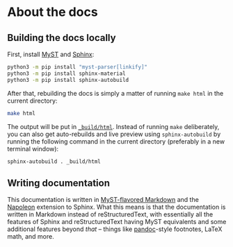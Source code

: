 About the docs
==============

Building the docs locally
-------------------------

First, install [MyST](https://myst-parser.readthedocs.io/en/latest/index.html) and [Sphinx](https://www.sphinx-doc.org):

```sh
python3 -m pip install "myst-parser[linkify]"
python3 -m pip install sphinx-material
python3 -m pip install sphinx-autobuild
```

After that, rebuilding the docs is simply a matter of running `make html` in the current directory:

```sh
make html
```

The output will be put in [`_build/html`](_build/html).  Instead of running `make` deliberately, you can also get auto-rebuilds and live preview using `sphinx-autobuild` by running the following command in the current directory (preferably in a new terminal window):

```sh
sphinx-autobuild . _build/html
```


Writing documentation
---------------------

This documentation is written in [MyST-flavored Markdown](https://myst-parser.readthedocs.io/en/latest/) and the [Napoleon](https://www.sphinx-doc.org/en/master/usage/extensions/napoleon.html) extension to Sphinx.  What this means is that the documentation is written in Markdown instead of reStructuredText, with essentially all the features of Sphinx and reStructuredText having MyST equivalents and some additional features beyond _that_ &ndash; things like [pandoc](https://pandoc.org)-style footnotes, LaTeX math, and more.

